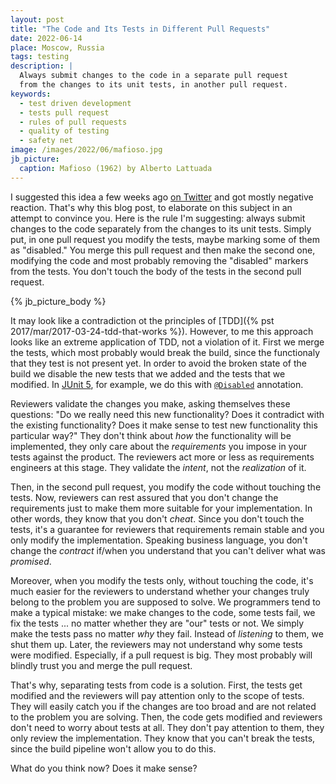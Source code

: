 ```yaml
---
layout: post
title: "The Code and Its Tests in Different Pull Requests"
date: 2022-06-14
place: Moscow, Russia
tags: testing
description: |
  Always submit changes to the code in a separate pull request
  from the changes to its unit tests, in another pull request.
keywords:
  - test driven development
  - tests pull request
  - rules of pull requests
  - quality of testing
  - safety net
image: /images/2022/06/mafioso.jpg
jb_picture:
  caption: Mafioso (1962) by Alberto Lattuada
---
```


I suggested this idea a few weeks ago
[on Twitter](https://twitter.com/yegor256/status/1525758255225528320)
and got mostly negative reaction. That's why this blog post, to elaborate on this
subject in an attempt to convince you. Here is the rule I'm suggesting:
always submit changes to the code separately from the changes to
its unit tests. Simply put, in one pull request you modify the tests, maybe
marking some of them as "disabled." You merge this pull request and then
make the second one, modifying the code and most probably
removing the "disabled" markers from the tests. You don't touch the
body of the tests in the second pull request.

<!--more-->

{% jb_picture_body %}

It may look like a contradiction ot the principles of
[TDD]({% pst 2017/mar/2017-03-24-tdd-that-works %}).
However, to me this approach looks like an extreme application of TDD, not a violation
of it. First we merge the tests, which most probably would break the build, since
the functionaly that they test is not present yet. In order to avoid the broken
state of the build we disable the new tests that we added and the tests that we modified.
In [JUnit 5](https://junit.org/junit5/docs/current/user-guide/), for example, we do this with
[`@Disabled`](https://junit.org/junit5/docs/5.0.0-M2/api/org/junit/jupiter/api/Disabled.html) annotation.

Reviewers validate the changes you make, asking themselves these questions:
"Do we really need this new functionality?
Does it contradict with the existing functionality?
Does it make sense to test new functionality this particular way?"
They don't think about _how_ the functionality will be implemented, they
only care about the _requirements_ you impose in your tests against the
product. The reviewers act more or less as requirements engineers at this stage.
They validate the _intent_, not the _realization_ of it.

Then, in the second pull request, you modify the code without touching the tests.
Now, reviewers can rest assured that you don't change the requirements just to make
them more suitable for your implementation. In other words, they know that you don't _cheat_.
Since you don't touch the tests, it's a guarantee for reviewers that requirements
remain stable and you only modify the implementation. Speaking business language,
you don't change the _contract_ if/when you understand that you can't deliver
what was _promised_.

Moreover, when you modify the tests only, without touching the code, it's much
easier for the reviewers to understand whether your changes truly belong to the
problem you are supposed to solve. We programmers tend to make a typical mistake:
we make changes to the code, some tests fail, we fix the tests ... no matter whether
they are "our" tests or not. We simply make the tests pass no matter _why_ they fail.
Instead of _listening_ to them, we shut them up. Later, the reviewers may not understand
why some tests were modified. Especially, if a pull request is big. They most
probably will blindly trust you and merge the pull request.

That's why, separating tests from code is a solution. First, the tests get modified
and the reviewers will pay attention only to the scope of tests. They will easily
catch you if the changes are too broad and are not related to the problem you
are solving. Then, the code gets modified and reviewers don't need to worry about
tests at all. They don't pay attention to them, they only review the implementation.
They know that you can't break the tests, since the build pipeline
won't allow you to do this.

What do you think now? Does it make sense?

